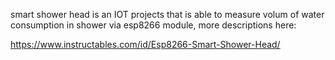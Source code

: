 smart shower head is an IOT projects that is able to measure volum of water consumption 
in shower via esp8266 module,
more descriptions here:

https://www.instructables.com/id/Esp8266-Smart-Shower-Head/
